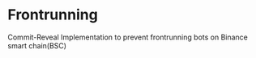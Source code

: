 # Frontrunning
Commit-Reveal Implementation to prevent frontrunning bots on Binance smart chain(BSC)
